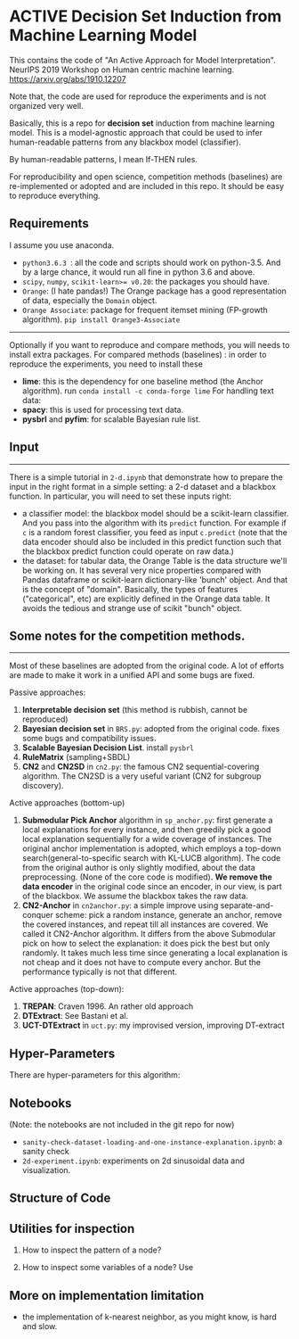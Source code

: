 # ACTIVE Decision Set Induction from Machine Learning Model
This contains the code of "An Active Approach for Model Interpretation". NeurIPS 2019 Workshop on Human centric machine learning. https://arxiv.org/abs/1910.12207

Note that, the code are used for reproduce the experiments and is not organized very well.

Basically, this is a repo for __decision set__ induction from machine learning model.
This is a model-agnostic approach that could be used to infer human-readable patterns from any blackbox model (classifier).

By human-readable patterns, I mean If-THEN rules.

For reproducibility and open science, competition methods (baselines) are re-implemented or adopted and are included in this repo. It should be easy to reproduce everything.

## Requirements
I assume you use anaconda.
* `python3.6.3
`: all the code and scripts should work on python-3.5. And by a large chance, it would run all fine in python 3.6 and above.
* `scipy`, `numpy`, `scikit-learn>= v0.20`: the packages you should have.
* `Orange`: (I hate pandas!) The Orange package has a good representation of data, especially the `Domain` object.
* `Orange Associate`: package for frequent itemset mining (FP-growth algorithm). `pip install Orange3-Associate`
---
Optionally if you want to reproduce and compare methods, you will needs to install extra packages.
For compared methods (baselines) : in order to reproduce the experiments, you need to install these
* __lime__: this is the dependency for one baseline method (the Anchor algorithm). run `conda install -c conda-forge lime`
For handling text data:
* __spacy__: this is used for processing text data.  
* __pysbrl__ and __pyfim__: for scalable Bayesian rule list.

## Input
---
There is a simple tutorial in `2-d.ipynb` that demonstrate how to prepare the input in the right format in a simple setting: a 2-d dataset and a blackbox function.
In particular, you will need to set these inputs right:
* a classifier model: the blackbox model should be a scikit-learn classifier. And you pass into the algorithm with its `predict` function. For example if `c` is a random forest classifier, you feed as input `c.predict` (note that the data encoder should also be included in this predict function such that the blackbox predict function could operate on raw data.)
* the dataset: for tabular data, the Orange Table is the data structure we'll be working on. It has several very nice properties compared with Pandas dataframe or scikit-learn dictionary-like 'bunch' object. And that is the concept of "domain". Basically, the types of features ("categorical", etc) are explicitly defined in the Orange data table. It avoids the tedious and strange use of scikit "bunch" object.

## Some notes for the competition methods.
---
Most of these baselines are adopted from the original code. A lot of efforts are made to make it work in a unified API and some bugs are fixed.

Passive approaches:

1. __Interpretable decision set__ (this method is rubbish, cannot be reproduced)
3. __Bayesian decision set__ in `BRS.py`: adopted from the original code. fixes some bugs and compatibility issues.
4. __Scalable Bayesian Decision List__. install `pysbrl`
5. __RuleMatrix__ (sampling+SBDL)
6. __CN2__ and __CN2SD__ in `cn2.py`: the famous CN2 sequential-covering algorithm. The CN2SD is a very useful variant (CN2 for subgroup discovery).

Active approaches (bottom-up)
1. __Submodular Pick Anchor__ algorithm in `sp_anchor.py`: first generate a local explanations for every instance, and then greedily pick a good local explanation sequentially for a wide coverage of instances. The original anchor implementation is adopted, which employs a top-down search(general-to-specific search with KL-LUCB algorithm). The code from the original author is only slightly modified, about the data preprocessing. (None of the core code is modified). __We remove the data encoder__ in the original code since an encoder, in our view, is part of the blackbox. We assume the blackbox takes the raw data.
1. __CN2-Anchor__ in `cn2anchor.py`: a simple improve using separate-and-conquer scheme: pick a random instance, generate an anchor, remove the covered instances, and repeat till all instances are covered. We called it CN2-Anchor algorithm. It differs from the above Submodular pick on how to select the explanation: it does pick the best but only randomly. It takes much less time since generating a local explanation is not cheap and it does not have to compute every anchor. But the performance typically is not that different.

Active approaches (top-down):
1. __TREPAN__: Craven 1996. An rather old approach
2. __DTExtract__: See Bastani et al. <Interpreting Blackbox Models via Model Extraction>
3. __UCT-DTExtract__ in `uct.py`: my improvised version, improving DT-extract

## Hyper-Parameters

There are hyper-parameters for this algorithm:

## Notebooks

(Note: the notebooks are not included in the git repo for now)
* `sanity-check-dataset-loading-and-one-instance-explanation.ipynb`: a sanity check
* `2d-experiment.ipynb`: experiments on 2d sinusoidal data and visualization.

## Structure of Code

## Utilities for inspection

1. How to inspect the pattern of a node?

2. How to inspect some variables of a node? Use

## More on implementation limitation

* the implementation of k-nearest neighbor, as you might know, is hard and slow.
